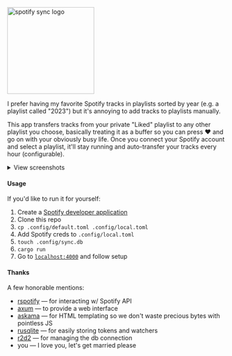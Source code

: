 <img src="https://github.com/zaknesler/spotify-sync/assets/7189795/60f2d659-9ff4-402e-ac64-0df820b0fa8d" alt="spotify sync logo" width="200">

I prefer having my favorite Spotify tracks in playlists sorted by year (e.g. a playlist called "2023") but it's annoying to add tracks to playlists manually.

This app transfers tracks from your private "Liked" playlist to any other playlist you choose, basically treating it as a buffer so you can press ❤️ and go on with your obviously busy life. Once you connect your Spotify account and select a playlist, it'll stay running and auto-transfer your tracks every hour (configurable).

<details>
  <summary>View screenshots</summary>
  <img src="https://github.com/zaknesler/spotify-sync/assets/7189795/e6090ac5-c0d1-4a59-b8af-5ced994dd022" alt="screenshot before configuring watcher" width="400">
  <br>
  <img src="https://github.com/zaknesler/spotify-sync/assets/7189795/44f79cf6-d980-4b57-b55f-9a02156b8fee" alt="screenshot after configuring watcher" width="400">
</details>

#### Usage

If you'd like to run it for yourself:

1. Create a [Spotify developer application](https://developer.spotify.com/dashboard)
1. Clone this repo
1. `cp .config/default.toml .config/local.toml`
1. Add Spotify creds to `.config/local.toml`
1. `touch .config/sync.db`
1. `cargo run`
1. Go to [`localhost:4000`](http://localhost:4000) and follow setup

#### Thanks

A few honorable mentions:

- [rspotify](https://github.com/ramsayleung/rspotify) — for interacting w/ Spotify API
- [axum](https://github.com/tokio-rs/axum) — to provide a web interface
- [askama](https://github.com/djc/askama) — for HTML templating so we don't waste precious bytes with pointless JS
- [rusqlite](https://github.com/rusqlite/rusqlite) — for easily storing tokens and watchers
- [r2d2](https://github.com/sfackler/r2d2) — for managing the db connection
- you — I love you, let's get married please
